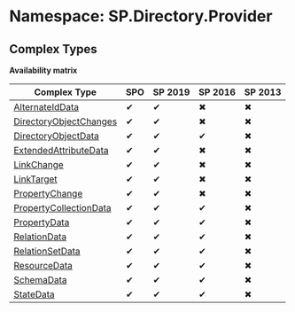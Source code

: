 # Namespace: SP.Directory.Provider

## Complex Types

**Availability matrix**

Complex Type | SPO | SP 2019 | SP 2016 | SP 2013
----------|-----|---------|---------|--------
[AlternateIdData](./ComplexTypes/AlternateIdData.md) | ✔ | ✔ | ✖ | ✖
[DirectoryObjectChanges](./ComplexTypes/DirectoryObjectChanges.md) | ✔ | ✔ | ✖ | ✖
[DirectoryObjectData](./ComplexTypes/DirectoryObjectData.md) | ✔ | ✔ | ✔ | ✖
[ExtendedAttributeData](./ComplexTypes/ExtendedAttributeData.md) | ✔ | ✔ | ✖ | ✖
[LinkChange](./ComplexTypes/LinkChange.md) | ✔ | ✔ | ✖ | ✖
[LinkTarget](./ComplexTypes/LinkTarget.md) | ✔ | ✔ | ✖ | ✖
[PropertyChange](./ComplexTypes/PropertyChange.md) | ✔ | ✔ | ✖ | ✖
[PropertyCollectionData](./ComplexTypes/PropertyCollectionData.md) | ✔ | ✔ | ✔ | ✖
[PropertyData](./ComplexTypes/PropertyData.md) | ✔ | ✔ | ✔ | ✖
[RelationData](./ComplexTypes/RelationData.md) | ✔ | ✔ | ✔ | ✖
[RelationSetData](./ComplexTypes/RelationSetData.md) | ✔ | ✔ | ✔ | ✖
[ResourceData](./ComplexTypes/ResourceData.md) | ✔ | ✔ | ✔ | ✖
[SchemaData](./ComplexTypes/SchemaData.md) | ✔ | ✔ | ✔ | ✖
[StateData](./ComplexTypes/StateData.md) | ✔ | ✔ | ✔ | ✖
